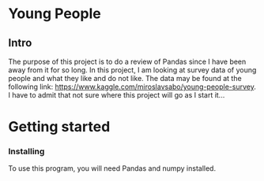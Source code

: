 # Young People
## Intro

The purpose of this project is to do a review of Pandas since I have been away
from it for so long. In this project, I am looking at survey data of young
people and what they like and do not like. The data may be found at the
following link: https://www.kaggle.com/miroslavsabo/young-people-survey.
I have to admit that not sure where this project will go as I start it...


# Getting started
### Installing

To use this program, you will need Pandas and numpy installed.
